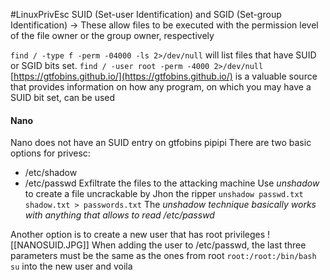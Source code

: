 #LinuxPrivEsc 
SUID (Set-user Identification) and SGID (Set-group Identification) -> These allow files to be executed with the permission level of the file owner or the group owner, respectively

`find / -type f -perm -04000 -ls 2>/dev/null` will list files that have SUID or SGID bits set.
`find / -user root -perm -4000 2>/dev/null`
[https://gtfobins.github.io/](https://gtfobins.github.io/) is a valuable source that provides information on how any program, on which you may have a SUID bit set, can be used

#### Nano
Nano does not have an SUID entry on gtfobins pipipi
There are two basic options for privesc:
- /etc/shadow
- /etc/passwd
Exfiltrate the files to the attacking machine
Use *unshadow* to create a file uncrackable by Jhon the ripper
`unshadow passwd.txt shadow.txt > passwords.txt`
The *unshadow technique basically works with anything that allows to read /etc/passwd*

Another option is to create a new user that has root privileges
![[NANOSUID.JPG]]
When adding the user to /etc/passwd, the last three parameters must be the same as the ones from root
`root:/root:/bin/bash`
`su` into the new user and voila